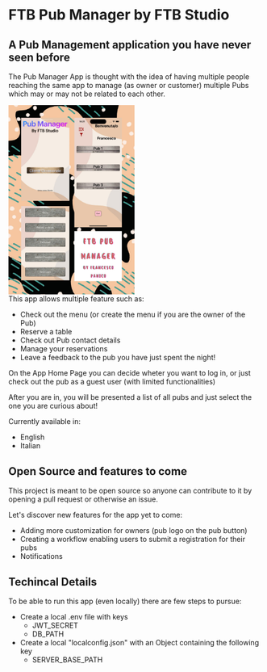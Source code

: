 # FTB Pub Manager by FTB Studio

## A Pub Management application you have never seen before

The Pub Manager App is thought with the idea of having multiple people reaching the same app to manage (as owner
or customer) multiple Pubs which may or may not be related to each other.

<div style="margin: auto;">
  <img align="center" src="./assets/ReadmeAssets/Cover.jpeg" width="250">
</div>
This app allows multiple feature such as:

- Check out the menu (or create the menu if you are the owner of the Pub)
- Reserve a table
- Check out Pub contact details
- Manage your reservations
- Leave a feedback to the pub you have just spent the night!

On the App Home Page you can decide wheter you want to log in, or just check out the pub as a guest user (with limited functionalities)

After you are in, you will be presented a list of all pubs and just select the one you are curious about!

Currently available in:

- English
- Italian

## Open Source and features to come

This project is meant to be open source so anyone can contribute to it by opening a pull request or otherwise an issue.

Let's discover new features for the app yet to come:

- Adding more customization for owners (pub logo on the pub button)
- Creating a workflow enabling users to submit a registration for their pubs
- Notifications

## Techincal Details

To be able to run this app (even locally) there are few steps to pursue:

- Create a local .env file with keys
  - JWT_SECRET
  - DB_PATH
- Create a local "localconfig.json" with an Object containing the following key
  - SERVER_BASE_PATH
